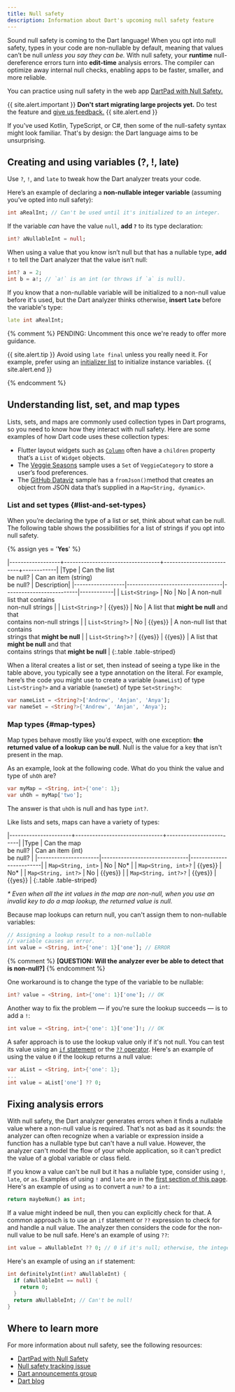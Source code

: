 ```yaml
---
title: Null safety
description: Information about Dart's upcoming null safety feature
---
```


Sound null safety is coming to the Dart language!
When you opt into null safety,
types in your code are non-nullable by default, meaning that
values can’t be null _unless you say they can be._
With null safety, your **runtime** null-dereference errors
turn into **edit-time** analysis errors.
The compiler can optimize away internal null checks,
enabling apps to be faster, smaller, and more reliable.

You can practice using null safety in the web app
[DartPad with Null Safety.][nullsafety.dartpad.dev]

{{ site.alert.important }}
  **Don't start migrating large projects yet.**
  Do test the feature and [give us feedback.][]
{{ site.alert.end }}

[give us feedback.]: https://github.com/dart-lang/sdk/issues/new?title=Null%20safety%20feedback:%20[issue%20summary]&labels=NNBD&body=Describe%20the%20issue%20or%20potential%20improvement%20in%20detail%20here

If you've used Kotlin, TypeScript, or C#,
then some of the null-safety syntax might look familiar.
That's by design: the Dart language aims to be unsurprising.


## Creating and using variables (?, !, late)

Use `?`, `!`, and `late` to tweak how the Dart analyzer treats your code.

Here’s an example of declaring a **non-nullable integer variable**
(assuming you’ve opted into null safety):

```dart
int aRealInt; // Can't be used until it's initialized to an integer.
```

If the variable _can_ have the value `null`,
**add `?`** to its type declaration:

```dart
int? aNullableInt = null;
```

When using a value that you know isn’t null but that has a nullable type,
**add `!`** to tell the Dart analyzer that the value isn’t null:

```dart
int? a = 2;
int b = a!; // `a!` is an int (or throws if `a` is null).
```

If you know that a non-nullable variable will be
initialized to a non-null value before it's used,
but the Dart analyzer thinks otherwise,
**insert `late`** before the variable's type:

```dart
late int aRealInt;
```

{% comment %}
PENDING: Uncomment this once we're ready to offer more guidance.

{{ site.alert.tip }}
  Avoid using `late final` unless you really need it.
  For example, prefer using an [initializer list][]
  to initialize instance variables.
{{ site.alert.end }}

[initializer list]: /guides/language/language-tour#initializer-list
{% endcomment %}


## Understanding list, set, and map types

Lists, sets, and maps are commonly used collection types in Dart programs,
so you need to know how they interact with null safety.
Here are some examples of how Dart code uses these collection types:

* Flutter layout widgets such as [`Column`][]
  often have a `children` property that’s a
  `List` of `Widget` objects.
* The [Veggie Seasons][] sample uses a `Set` of `VeggieCategory` to
  store a user’s food preferences.
* The [GitHub Dataviz][] sample has a `fromJson()`method that
  creates an object from JSON data that’s supplied in a
  `Map<String, dynamic>`.

[`Column`]: https://api.flutter.dev/flutter/widgets/Column-class.html
[Veggie Seasons]: https://github.com/flutter/samples/tree/master/veggieseasons
[GitHub Dataviz]: https://github.com/flutter/samples/tree/master/web/github_dataviz


### List and set types {#list-and-set-types}

When you’re declaring the type of a list or set,
think about what can be null.
The following table shows the possibilities for a list of strings
if you opt into null safety.

{% assign yes = '<b>Yes</b>' %}

|------------------+----------------------------------+--------------------------+------------|
|Type              | Can the list<br>be null? | Can an item (string)<br>be null? | Description|
|------------------|----------------------------------|--------------------------|------------|
| `List<String>`   | No      | No      | A non-null list that contains<br> non-null strings |
| `List<String>?`  | {{yes}} | No      | A list that **might be null** and that<br> contains non-null strings |
| `List<String?>`  | No      | {{yes}} |  A non-null list that contains<br> strings that **might be null** |
| `List<String?>?` | {{yes}} | {{yes}} | A list that **might be null** and that<br> contains strings that **might be null** |
{:.table .table-striped}

When a literal creates a list or set,
then instead of seeing a type like in the table above,
you typically see a type annotation on the literal.
For example, here’s the code you might use to create
a variable (`nameList`) of type `List<String?>` and
a variable (`nameSet`) of type `Set<String?>`:

```dart
var nameList = <String?>['Andrew', 'Anjan', 'Anya'];
var nameSet = <String?>{'Andrew', 'Anjan', 'Anya'};
```

### Map types {#map-types}

Map types behave mostly like you’d expect, with one exception:
**the returned value of a lookup can be null**.
Null is the value for a key that isn't present in the map.

As an example, look at the following code.
What do you think the value and type of `uhOh` are?

```dart
var myMap = <String, int>{'one': 1};
var uhOh = myMap['two'];
```

The answer is that `uhOh` is null and has type `int?`. 

Like lists and sets, maps can have a variety of types:

|----------------------+-------------------------------+-------------------------|
|Type                  | Can the map<br>be null? | Can an item (int)<br>be null? |
|----------------------|-------------------------------|-------------------------|
| `Map<String, int>`   | No                            | No*                     |
| `Map<String, int>?`  | {{yes}}                       | No*                     |
| `Map<String, int?>`  | No                            | {{yes}}                 |
| `Map<String, int?>?` | {{yes}}                       | {{yes}}                 |
{:.table .table-striped}

_\* Even when all the int values in the map are non-null,
when you use an invalid key to do a map lookup, the returned value is null._

Because map lookups can return null,
you can't assign them to non-nullable variables:

```dart
// Assigning a lookup result to a non-nullable
// variable causes an error.
int value = <String, int>{'one': 1}['one']; // ERROR
```

{% comment %}
**[QUESTION: Will the analyzer ever be able to detect that is non-null?]**
{% endcomment %}

One workaround is to change the type of the variable to be nullable:

```dart
int? value = <String, int>{'one': 1}['one']; // OK
```

Another way to fix the problem —
if you're sure the lookup succeeds —
is to add a `!`:

```dart
int value = <String, int>{'one': 1}['one']!; // OK
```

A safer approach is to use the lookup value only if it's not null.
You can test its value using
an [`if` statement][] or the [`??` operator][].
Here's an example of using the value `0` if the lookup returns a null value:

```dart
var aList = <String, int>{'one': 1};
...
int value = aList['one'] ?? 0;
```

[`if` statement]: /guides/language/language-tour#if-and-else
[`??` operator]: /guides/language/language-tour#conditional-expressions


## Fixing analysis errors

With null safety, the Dart analyzer generates errors when
it finds a nullable value where a non-null value is required.
That's not as bad as it sounds:
the analyzer can often recognize when
a variable or expression inside a function has
a nullable type but can't have a null value.
However, the analyzer can't model the flow of your whole application,
so it can't predict the value of a global variable or class field.

If you know a value can't be null
but it has a nullable type,
consider using `!`, `late`, or `as`.
Examples of using `!` and `late` are in the [first section of this page][].
Here's an example of using `as` to convert a `num?` to a `int`:

```dart
return maybeNum() as int;
```

[first section of this page]: #creating-and-using-variables---late

If a value might indeed be null,
then you can explicitly check for that.
A common approach is to use an `if` statement or `??` expression
to check for and handle a null value.
The analyzer then considers the code for the non-null value to be null safe.
Here's an example of using `??`:

```dart
int value = aNullableInt ?? 0; // 0 if it's null; otherwise, the integer
```

Here's an example of using an `if` statement:

```dart
int definitelyInt(int? aNullableInt) {
  if (aNullableInt == null) {
    return 0;
  }
  return aNullableInt; // Can't be null!
}
```


## Where to learn more

For more information about null safety, see the following resources:

* [DartPad with Null Safety][nullsafety.dartpad.dev]
* [Null safety tracking issue][110]
* [Dart announcements group][Dart announce]
* [Dart blog][]

[110]: https://github.com/dart-lang/language/issues/110
[Announcing Dart 2.8]: https://medium.com/dartlang/announcing-dart-2-8-7750918db0a
[Dart announce]: {{site.group}}/d/forum/announce
[Dart blog]: https://medium.com/dartlang
[nullsafety.dartpad.dev]: https://nullsafety.dartpad.dev
